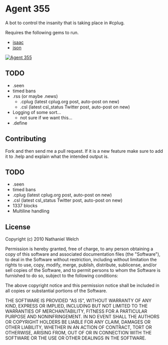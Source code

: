 # Agent 355

A bot to control the insanity that is taking place in #cplug. 

Requires the following gems to run. 

 * [isaac][i]
 * [json][j]

[![Agent 355](https://github.com/icco/Agent355/raw/master/Y_-_The_Last_Man_013.jpg)](https://secure.wikimedia.org/wikipedia/en/wiki/List_of_Y:_The_Last_Man_characters#Agent_355)

[i]: https://github.com/icco/isaac
[j]: http://flori.github.com/json/

## TODO

 * .seen
 * timed bans
 * .rss (or maybe .news)
    * .cplug (latest cplug.org post, auto-post on new)
    * .csl (latest csl_status Twitter post, auto-post on new)
 * Logging of some sort...
   * not sure if we want this...
 * .define

## Contributing

Fork and then send me a pull request. If it is a new feature make sure to add
it to .help and explain what the intended output is.

## TODO

* .seen
* timed bans
* .cplug (latest cplug.org post, auto-post on new)
* .csl (latest csl_status Twitter post, auto-post on new)
* 1337 blocks
* Multiline handling

## License

Copyright (c) 2010 Nathaniel Welch

Permission is hereby granted, free of charge, to any person obtaining
a copy of this software and associated documentation files (the
"Software"), to deal in the Software without restriction, including
without limitation the rights to use, copy, modify, merge, publish,
distribute, sublicense, and/or sell copies of the Software, and to
permit persons to whom the Software is furnished to do so, subject to
the following conditions:

The above copyright notice and this permission notice shall be
included in all copies or substantial portions of the Software.

THE SOFTWARE IS PROVIDED "AS IS", WITHOUT WARRANTY OF ANY KIND,
EXPRESS OR IMPLIED, INCLUDING BUT NOT LIMITED TO THE WARRANTIES OF
MERCHANTABILITY, FITNESS FOR A PARTICULAR PURPOSE AND
NONINFRINGEMENT. IN NO EVENT SHALL THE AUTHORS OR COPYRIGHT HOLDERS BE
LIABLE FOR ANY CLAIM, DAMAGES OR OTHER LIABILITY, WHETHER IN AN ACTION
OF CONTRACT, TORT OR OTHERWISE, ARISING FROM, OUT OF OR IN CONNECTION
WITH THE SOFTWARE OR THE USE OR OTHER DEALINGS IN THE SOFTWARE.

